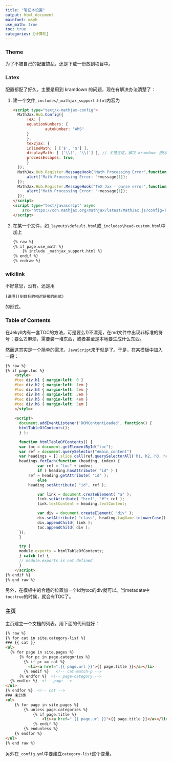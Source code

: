```yaml
---
title: "笔记本设置"
output: html_document
mainfont: msyh
use_math: true
toc: true
categories: [计算机]
---
```

### Theme
为了不被自己的配置搞乱，还是下载一份放到项目中。

### Latex
配置都配了好久，主要是用到 kramdown 的问题，现在有解决办法清楚了：
1. 建一个文件`_includes/_mathjax_support.html`内容为

	``` html
	<script type="text/x-mathjax-config">
	  MathJax.Hub.Config({
		  TeX: {
		  equationNumbers: {
				  autoNumber: "AMS"
		  }
		  },
		  tex2jax: {
		  inlineMath: [ ['$', '$'] ],
		  displayMath: [ ['\\(', '\\)'] ], // 关键在这，解决 kramdown 把$$替换的问题
		  processEscapes: true,
		  }
	  });
	  MathJax.Hub.Register.MessageHook("Math Processing Error",function (message) {
		  alert("Math Processing Error: "+message[1]);
	  });
	  MathJax.Hub.Register.MessageHook("TeX Jax - parse error",function (message) {
		  alert("Math Processing Error: "+message[1]);
	  });
	</script>
	<script type="text/javascript" async
		src="https://cdn.mathjax.org/mathjax/latest/MathJax.js?config=TeX-MML-AM_CHTML">
	</script>

	```
2. 在某一个文件，如`_layouts\default.html`或`_includes\head-custom.html`中加上

   ``` html
   {% raw %}
   {% if page.use_math %}
	   {% include _mathjax_support.html %}
   {% endif %}
   {% endraw %}
   ```

### wikilink
不好意思，没有。还是用 
``` text
[说明](到目标的相对链接的形式)
```
的形式。

### Table of Contents
在Jekyll内有一套TOC的方法，可是要么1)不漂亮，在md文件中出现非标准的符号；要么2)麻烦，需要装一堆东西，或者甚至是本地要生成什么东西。

然而这其实是一个简单的需求，`JavaScript`来干就是了。于是，在某模板中加入一段：

``` html
{% raw %}
{% if page.toc %}
    <style>
    #toc div.h1 { margin-left: 0 }
    #toc div.h2 { margin-left: 1em }
    #toc div.h3 { margin-left: 2em }
    #toc div.h4 { margin-left: 3em }
    #toc div.h5 { margin-left: 4em }
    #toc div.h6 { margin-left: 5em }
    </style>
    
    <script>
      document.addEventListener('DOMContentLoaded', function() {
	  htmlTableOfContents();
      } );

      function htmlTableOfContents() {
	  var toc = document.getElementById("toc");
	  var ref = document.querySelector("#main_content")
	  var headings = [].slice.call(ref.querySelectorAll('h1, h2, h3, h4, h5, h6'));
	  headings.forEach(function (heading, index) {
              var ref = "toc" + index;
              if ( heading.hasAttribute( "id" ) ) 
		  ref = heading.getAttribute( "id" );
              else
		  heading.setAttribute( "id", ref );

              var link = document.createElement( "a" );
              link.setAttribute( "href", "#"+ ref );
              link.textContent = heading.textContent;

              var div = document.createElement( "div" );
              div.setAttribute( "class", heading.tagName.toLowerCase() );
              div.appendChild( link );
              toc.appendChild( div );
	  });
      }

      try {
	  module.exports = htmlTableOfContents;
      } catch (e) {
	  // module.exports is not defined
      }
    </script>
{% endif %}
{% end raw %}
```

另外，在模板中的合适的位置加一个id为toc的div就可以。当metadata中`toc:true`的时候，就会有TOC了。

### 主页
主页建立一个文档的列表，用下面的代码就好：

``` html
{% raw %}
{% for cat in site.category-list %}
### {{ cat }}
<ul>
  {% for page in site.pages %}
      {% for pc in page.categories %}
        {% if pc == cat %}
          <li><a href=".{{ page.url }}">{{ page.title }}</a></li>
        {% endif %}   <!-- cat-match-p -->
      {% endfor %}  <!-- page-category -->
  {% endfor %}  <!-- page -->
</ul>
{% endfor %}  <!-- cat -->
### 未分类
<ul>
	{% for page in site.pages %}
		{% unless page.categories %}
			{% if page.title %}
				<li><a href=".{{ page.url }}">{{ page.title }}</a></li>		
			{% endif %}
		{% endunless %}
	{% endfor %}
</ul>
{% end raw %}
```
另外在`_config.yml`中要建立`category-list`这个变量。
